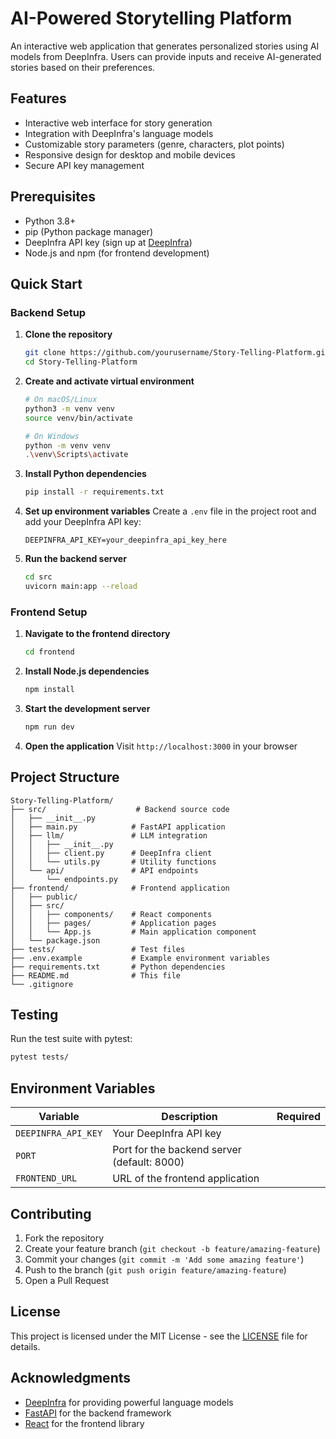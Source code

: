 # AI-Powered Storytelling Platform

An interactive web application that generates personalized stories using AI models from DeepInfra. Users can provide inputs and receive AI-generated stories based on their preferences.

## Features

- Interactive web interface for story generation
- Integration with DeepInfra's language models
- Customizable story parameters (genre, characters, plot points)
- Responsive design for desktop and mobile devices
- Secure API key management

## Prerequisites

- Python 3.8+
- pip (Python package manager)
- DeepInfra API key (sign up at [DeepInfra](https://deepinfra.com/))
- Node.js and npm (for frontend development)

## Quick Start

### Backend Setup

1. **Clone the repository**
   ```bash
   git clone https://github.com/yourusername/Story-Telling-Platform.git
   cd Story-Telling-Platform
   ```

2. **Create and activate virtual environment**
   ```bash
   # On macOS/Linux
   python3 -m venv venv
   source venv/bin/activate
   
   # On Windows
   python -m venv venv
   .\venv\Scripts\activate
   ```

3. **Install Python dependencies**
   ```bash
   pip install -r requirements.txt
   ```

4. **Set up environment variables**
   Create a `.env` file in the project root and add your DeepInfra API key:
   ```
   DEEPINFRA_API_KEY=your_deepinfra_api_key_here
   ```

5. **Run the backend server**
   ```bash
   cd src
   uvicorn main:app --reload
   ```

### Frontend Setup

1. **Navigate to the frontend directory**
   ```bash
   cd frontend
   ```

2. **Install Node.js dependencies**
   ```bash
   npm install
   ```

3. **Start the development server**
   ```bash
   npm run dev
   ```

4. **Open the application**
   Visit `http://localhost:3000` in your browser

## Project Structure

```
Story-Telling-Platform/
├── src/                    # Backend source code
│   ├── __init__.py
│   ├── main.py            # FastAPI application
│   ├── llm/               # LLM integration
│   │   ├── __init__.py
│   │   ├── client.py      # DeepInfra client
│   │   └── utils.py       # Utility functions
│   └── api/               # API endpoints
│       └── endpoints.py
├── frontend/              # Frontend application
│   ├── public/
│   ├── src/
│   │   ├── components/    # React components
│   │   ├── pages/         # Application pages
│   │   └── App.js         # Main application component
│   └── package.json
├── tests/                 # Test files
├── .env.example           # Example environment variables
├── requirements.txt       # Python dependencies
├── README.md              # This file
└── .gitignore
```

## Testing

Run the test suite with pytest:

```bash
pytest tests/
```

## Environment Variables

| Variable | Description | Required |
|----------|-------------|----------|
| `DEEPINFRA_API_KEY` | Your DeepInfra API key | 
| `PORT` | Port for the backend server (default: 8000) | 
| `FRONTEND_URL` | URL of the frontend application | 

## Contributing

1. Fork the repository
2. Create your feature branch (`git checkout -b feature/amazing-feature`)
3. Commit your changes (`git commit -m 'Add some amazing feature'`)
4. Push to the branch (`git push origin feature/amazing-feature`)
5. Open a Pull Request

## License

This project is licensed under the MIT License - see the [LICENSE](LICENSE) file for details.

## Acknowledgments

- [DeepInfra](https://deepinfra.com/) for providing powerful language models
- [FastAPI](https://fastapi.tiangolo.com/) for the backend framework
- [React](https://reactjs.org/) for the frontend library
